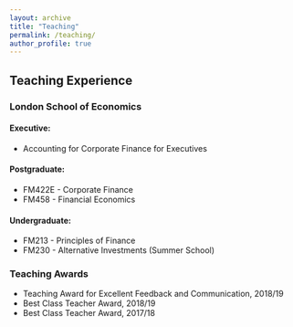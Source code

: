 ```yaml
---
layout: archive
title: "Teaching"
permalink: /teaching/
author_profile: true
---
```


## Teaching Experience

### London School of Economics

#### Executive:

- Accounting for Corporate Finance for Executives

#### Postgraduate:

- FM422E - Corporate Finance
- FM458 - Financial Economics

#### Undergraduate:

- FM213 - Principles of Finance
- FM230 - Alternative Investments (Summer School)

### Teaching Awards

- Teaching Award for Excellent Feedback and Communication, 2018/19
- Best Class Teacher Award, 2018/19
- Best Class Teacher Award, 2017/18

